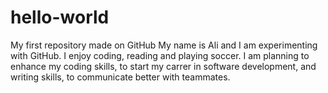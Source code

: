 # hello-world
My first repository made on GitHub
My name is Ali and I am experimenting with GitHub. I enjoy coding, reading and playing soccer. I am planning to enhance my coding skills, to start my carrer in software development, and writing skills, to communicate better with teammates. 
